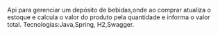 Api para gerenciar um depósito  de bebidas,onde ao comprar atualiza o estoque e calcula o valor do produto pela quantidade e informa o valor total.
Tecnologias:Java,Spring, H2,Swagger.
